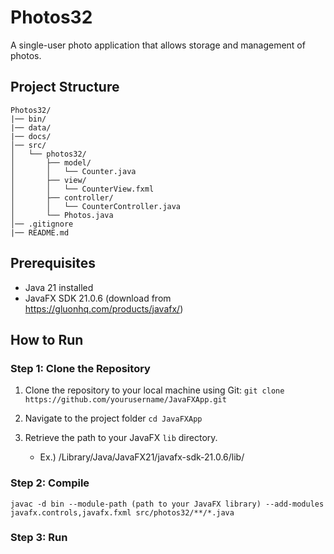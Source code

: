 # Photos32
A single-user photo application that allows storage and management of photos.

## Project Structure
```
Photos32/
|── bin/
|── data/
|── docs/
│── src/
│   └── photos32/
│       ├── model/
│       │   └── Counter.java
│       ├── view/
│       │   └── CounterView.fxml
│       ├── controller/
│       │   └── CounterController.java
│       └── Photos.java
│── .gitignore
|── README.md
```

## Prerequisites
- Java 21 installed
- JavaFX SDK 21.0.6 (download from https://gluonhq.com/products/javafx/)

## How to Run
### Step 1: Clone the Repository
1. Clone the repository to your local machine using Git:
``
git clone https://github.com/yourusername/JavaFXApp.git
``

3. Navigate to the project folder
`` cd JavaFXApp ``

1. Retrieve the path to your JavaFX `lib` directory.
   - Ex.) /Library/Java/JavaFX21/javafx-sdk-21.0.6/lib/

### Step 2: Compile

`javac -d bin --module-path (path to your JavaFX library) --add-modules javafx.controls,javafx.fxml src/photos32/**/*.java`

### Step 3: Run


